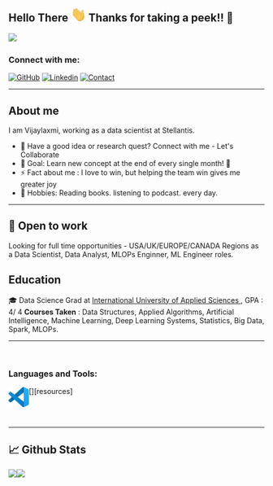<h2> Hello There <img src="https://raw.githubusercontent.com/ABSphreak/ABSphreak/master/gifs/Hi.gif" width="30px"> Thanks for taking a peek!! 🥳 </h2>

![](https://komarev.com/ghpvc/?username=VJlaxmi&label=PROFILE+VIEWS)

### Connect with me:
[![GitHub](https://img.shields.io/badge/SUPPORT%20AT-GITHUB-blue?style=for-the-badge&logo=github)](https://github.com/VJlaxmi) [![Linkedin](https://img.shields.io/badge/MY%20PROFILE-Linkedin-blue?style=for-the-badge&logo=github)](http://www.linkedin.com/in/vijaylaxmilendale) 
[![Contact](https://img.shields.io/badge/CONTACT-GMAIL-yellow?style=for-the-badge&logo=gmail&logoColor=white)](mailto:lendale.vijaylaxmi@gmail.com)

---

## About me

I am Vijaylaxmi, working as a data scientist at Stellantis.

- 👯 Have a good idea or research quest? Connect with me - Let's Collaborate 
- 🥅 Goal: Learn new concept at the end of every single month! 📖
- ⚡ Fact about me : I love to win, but helping the team win gives me greater joy 
- 🌟 Hobbies: Reading books. listening to podcast.
every day.
---
## 🤝 Open to work

Looking for full time opportunities - USA/UK/EUROPE/CANADA Regions as a Data Scientist, Data Analyst, MLOPs Enginner, ML Engineer roles.

## Education
🎓 Data Science Grad at [International University of Applied Sciences ](https://www.iu.org/) , GPA : 4/ 4
**Courses Taken** : Data Structures, Applied Algorithms, Artificial Intelligence, Machine Learning, Deep Learning Systems, Statistics, Big Data, Spark, MLOPs.

---
<br />

### Languages and Tools:

[<img align="left" alt="Visual Studio Code" width="40px" src="https://raw.githubusercontent.com/github/explore/80688e429a7d4ef2fca1e82350fe8e3517d3494d/topics/visual-studio-code/visual-studio-code.png" />][resources]



<br />
<br />

---

## 📈 Github Stats
<a href="https://github.com/VJlaxmi">
<img align="left" src="https://github-readme-stats.vercel.app/api?username=VJlaxmi&count_private=true&show_icons=true&theme=dark" />
</a>
<a href="https://github.com/VJlaxmi">
<img align="left" src="https://github-readme-stats.vercel.app/api/top-langs/?username=VJlaxmi&theme=dark&hide=html" />
</a>

<!---
VJlaxmi/VJlaxmi is a ✨ special ✨ repository because its `README.md` (this file) appears on your GitHub profile.
You can click the Preview link to take a look at your changes.
--->
